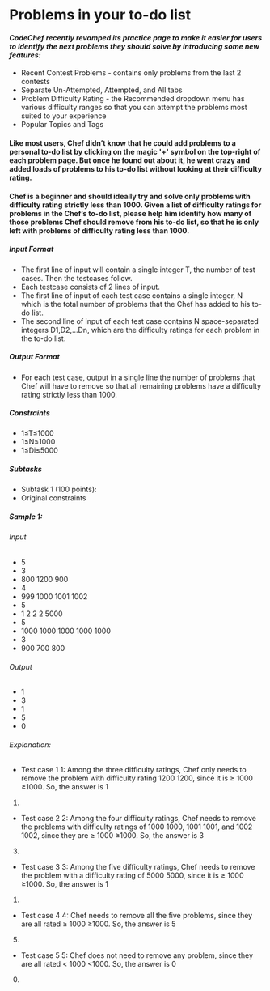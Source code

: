 # Problems in your to-do list

#### <i>CodeChef recently revamped its practice page to make it easier for users to identify the next problems they should solve by introducing some new features:</i>

- Recent Contest Problems - contains only problems from the last 2 contests
- Separate Un-Attempted, Attempted, and All tabs
- Problem Difficulty Rating - the Recommended dropdown menu has various difficulty ranges so that you can attempt the problems most suited to your experience
- Popular Topics and Tags

#### Like most users, Chef didn’t know that he could add problems to a personal to-do list by clicking on the magic '+' symbol on the top-right of each problem page. But once he found out about it, he went crazy and added loads of problems to his to-do list without looking at their difficulty rating.

#### Chef is a beginner and should ideally try and solve only problems with difficulty rating strictly less than 1000. Given a list of difficulty ratings for problems in the Chef’s to-do list, please help him identify how many of those problems Chef should remove from his to-do list, so that he is only left with problems of difficulty rating less than 1000.

##### Input Format
- The first line of input will contain a single integer T, the number of test cases. Then the testcases follow.
- Each testcase consists of 2 lines of input.
- The first line of input of each test case contains a single integer, N which is the total number of problems that the Chef has added to his to-do list.
- The second line of input of each test case contains N space-separated integers D1,D2,...Dn, which are the difficulty ratings for each problem in the to-do list.

##### Output Format
- For each test case, output in a single line the number of problems that Chef will have to remove so that all remaining problems have a difficulty rating strictly less than 1000.

##### Constraints
- 1≤T≤1000
- 1≤N≤1000
- 1≤Di≤5000

##### Subtasks
- Subtask 1 (100 points):
 - Original constraints

##### Sample 1:
###### Input
- 5
- 3
- 800 1200 900
- 4
- 999 1000 1001 1002
- 5
- 1 2 2 2 5000
- 5
- 1000 1000 1000 1000 1000
- 3
- 900 700 800
###### Output

- 1
- 3
- 1
- 5
- 0

###### Explanation:
- Test case 
1
1: Among the three difficulty ratings, Chef only needs to remove the problem with difficulty rating 
1200
1200, since it is 
≥
1000
≥1000. So, the answer is 
1
1.

- Test case 
2
2: Among the four difficulty ratings, Chef needs to remove the problems with difficulty ratings of 
1000
1000, 
1001
1001, and 
1002
1002, since they are 
≥
1000
≥1000. So, the answer is 
3
3.

- Test case 
3
3: Among the five difficulty ratings, Chef needs to remove the problem with a difficulty rating of 
5000
5000, since it is 
≥
1000
≥1000. So, the answer is 
1
1.

- Test case 
4
4: Chef needs to remove all the five problems, since they are all rated 
≥
1000
≥1000. So, the answer is 
5
5.

- Test case 
5
5: Chef does not need to remove any problem, since they are all rated 
<
1000
<1000. So, the answer is 
0
0.